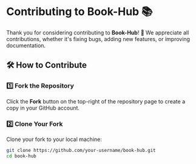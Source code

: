 # Contributing to Book-Hub 📚

Thank you for considering contributing to **Book-Hub**! 🚀 We appreciate all contributions, whether it's fixing bugs, adding new features, or improving documentation.  

## 🛠 How to Contribute  

### 1️⃣ Fork the Repository  
Click the **Fork** button on the top-right of the repository page to create a copy in your GitHub account.  

### 2️⃣ Clone Your Fork  
Clone your fork to your local machine:  

```sh
git clone https://github.com/your-username/book-hub.git
cd book-hub
```